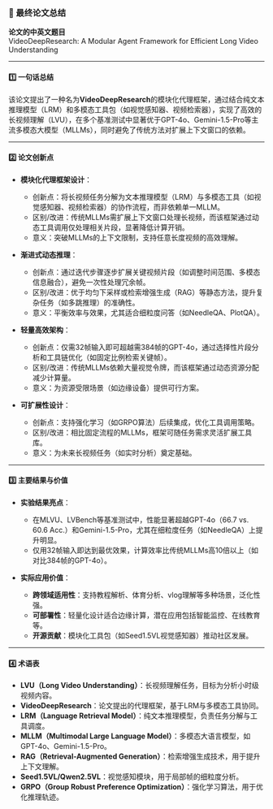 ### 📄 最终论文总结

**论文的中英文题目**  
VideoDeepResearch: A Modular Agent Framework for Efficient Long Video Understanding  

---

#### 1️⃣ 一句话总结  
该论文提出了一种名为**VideoDeepResearch**的模块化代理框架，通过结合纯文本推理模型（LRM）和多模态工具包（如视觉感知器、视频检索器），实现了高效的长视频理解（LVU），在多个基准测试中显著优于GPT-4o、Gemini-1.5-Pro等主流多模态大模型（MLLMs），同时避免了传统方法对扩展上下文窗口的依赖。

---

#### 2️⃣ 论文创新点  
- **模块化代理框架设计**：  
  - 创新点：将长视频任务分解为文本推理模型（LRM）与多模态工具（如视觉感知器、视频检索器）的协作流程，而非依赖单一MLLM。  
  - 区别/改进：传统MLLMs需扩展上下文窗口处理长视频，而该框架通过动态工具调用仅处理相关片段，显著降低计算开销。  
  - 意义：突破MLLMs的上下文限制，支持任意长度视频的高效理解。  

- **渐进式动态推理**：  
  - 创新点：通过迭代步骤逐步扩展关键视频片段（如调整时间范围、多模态信息融合），避免一次性处理冗余帧。  
  - 区别/改进：优于均匀下采样或检索增强生成（RAG）等静态方法，提升复杂任务（如多跳推理）的准确性。  
  - 意义：平衡效率与效果，尤其适合细粒度问答（如NeedleQA、PlotQA）。  

- **轻量高效架构**：  
  - 创新点：仅需32帧输入即可超越需384帧的GPT-4o，通过选择性片段分析和工具链优化（如固定比例检索关键帧）。  
  - 区别/改进：传统MLLMs依赖大量视觉令牌，而该框架通过动态资源分配减少计算量。  
  - 意义：为资源受限场景（如边缘设备）提供可行方案。  

- **可扩展性设计**：  
  - 创新点：支持强化学习（如GRPO算法）后续集成，优化工具调用策略。  
  - 区别/改进：相比固定流程的MLLMs，框架可随任务需求灵活扩展工具库。  
  - 意义：为未来长视频任务（如实时分析）奠定基础。  

---

#### 3️⃣ 主要结果与价值  
* **实验结果亮点**：  
  - 在MLVU、LVBench等基准测试中，性能显著超越GPT-4o（66.7 vs. 60.6 Acc.）和Gemini-1.5-Pro，尤其在细粒度任务（如NeedleQA）上提升明显。  
  - 仅用32帧输入即达到最优效果，计算效率比传统MLLMs高10倍以上（如对比384帧的GPT-4o）。  

* **实际应用价值**：  
  - **跨领域适用性**：支持教程解析、体育分析、vlog理解等多种场景，泛化性强。  
  - **可部署性**：轻量化设计适合边缘计算，潜在应用包括智能监控、在线教育等。  
  - **开源贡献**：模块化工具包（如Seed1.5VL视觉感知器）推动社区发展。  

---

#### 4️⃣ 术语表  
* **LVU（Long Video Understanding）**：长视频理解任务，目标为分析小时级视频内容。  
* **VideoDeepResearch**：论文提出的代理框架，基于LRM与多模态工具协同。  
* **LRM（Language Retrieval Model）**：纯文本推理模型，负责任务分解与工具调度。  
* **MLLM（Multimodal Large Language Model）**：多模态大语言模型，如GPT-4o、Gemini-1.5-Pro。  
* **RAG（Retrieval-Augmented Generation）**：检索增强生成技术，用于提升上下文理解。  
* **Seed1.5VL/Qwen2.5VL**：视觉感知模块，用于局部帧的细粒度分析。  
* **GRPO（Group Robust Preference Optimization）**：强化学习算法，用于优化推理轨迹。